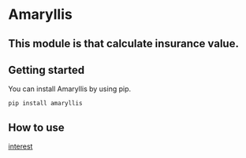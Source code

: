 # Amaryllis

## This module is that calculate insurance value.

## Getting started  

You can install Amaryllis by using pip.  

```
pip install amaryllis
```

## How to use  
[interest]("./docs/interest.md")














